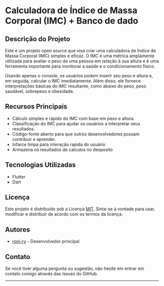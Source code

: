 # Calculadora de Índice de Massa Corporal (IMC) + Banco de dado

## Descrição do Projeto

Este é um projeto open source que visa criar uma calculadora de Índice de Massa Corporal (IMC) simples e eficaz. O IMC é uma métrica amplamente utilizada para avaliar o peso de uma pessoa em relação à sua altura e é uma ferramenta importante para monitorar a saúde e o condicionamento físico.

Usando apenas o console, os usuários podem inserir seu peso e altura e, em seguida, calcular o IMC imediatamente. Além disso, ele fornece interpretações básicas do IMC resultante, como abaixo do peso, peso saudável, sobrepeso e obesidade.

## Recursos Principais

- Cálculo simples e rápido do IMC com base em peso e altura.
- Classificação do IMC para ajudar os usuários a interpretar seus resultados.
- Código-fonte aberto para que outros desenvolvedores possam contribuir e aprender.
- Infarce limpa para interação rapida do usuário
- Armazena os resultados de calculos no desposito


## Tecnologias Utilizadas

- Flutter
- Dart

## Licença

Este projeto é distribuído sob a Licença [MIT](https://opensource.org/licenses/MIT). Sinta-se à vontade para usar, modificar e distribuir de acordo com os termos da licença.

## Autores

- [roni-ry](https://github.com/roni-ry) - Desenvolvedor principal

## Contato

Se você tiver alguma pergunta ou sugestão, não hesite em entrar em contato comigo através das Issues do GitHub.

---
